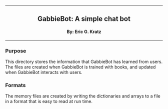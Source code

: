 
[//]: # (Mixture of GitHub markdown and HTML. HTML is needed for formatting.)

***
<div align=center> <h2>
GabbieBot: A simple chat bot
</h2> </div>

<div align=center> <h4> By: Eric G. Kratz </h4> </div>

***

### Purpose

This directory stores the information that GabbieBot has learned from users.
The files are created when GabbieBot is trained with books, and updated when
GabbieBot interacts with users.

### Formats

The memory files are created by writing the dictionaries and arrays to a file
in a format that is easy to read at run time.
